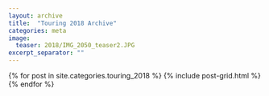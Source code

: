 ```yaml
---
layout: archive
title:  "Touring 2018 Archive"
categories: meta
image:
  teaser: 2018/IMG_2050_teaser2.JPG
excerpt_separator: ""
---
```


<div class="tiles">
{% for post in site.categories.touring_2018 %}
  {% include post-grid.html %}
{% endfor %}
</div><!-- /.tiles -->
